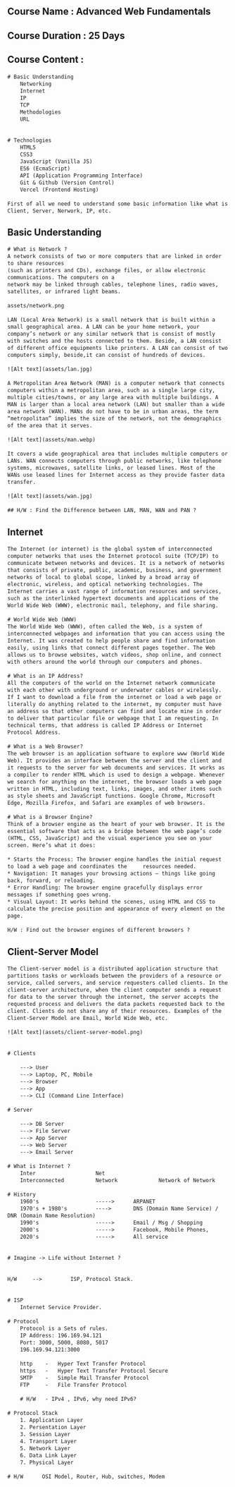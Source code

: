 ## Course Name : Advanced Web Fundamentals
## Course Duration : 25 Days
## Course Content : 
    # Basic Understanding 
        Networking
        Internet
        IP
        TCP
        Methodologies
        URL


    # Technologies
        HTML5
        CSS3
        JavaScript (Vanilla JS)
        ES6 (EcmaScript)
        API (Application Programming Interface)
        Git & Github (Version Control)
        Vercel (Frontend Hosting)

    First of all we need to understand some basic information like what is Client, Server, Nerwork, IP, etc.

## Basic Understanding

    # What is Network ?
    A network consists of two or more computers that are linked in order to share resources 
    (such as printers and CDs), exchange files, or allow electronic communications. The computers on a 
    network may be linked through cables, telephone lines, radio waves, satellites, or infrared light beams.
    
    assets/network.png

    LAN (Local Area Network) is a small network that is built within a small geographical area. A LAN can be your home network, your company’s network or any similar network that is consist of mostly with switches and the hosts connected to them. Beside, a LAN consist of different office equipments like printers. A LAN can consist of two computers simply, beside,it can consist of hundreds of devices.

    ![Alt text](assets/lan.jpg)

    A Metropolitan Area Network (MAN) is a computer network that connects computers within a metropolitan area, such as a single large city, multiple cities/towns, or any large area with multiple buildings. A MAN is larger than a local area network (LAN) but smaller than a wide area network (WAN). MANs do not have to be in urban areas, the term “metropolitan” implies the size of the network, not the demographics of the area that it serves.

    ![Alt text](assets/man.webp)

    It covers a wide geographical area that includes multiple computers or LANs. WAN connects computers through public networks, like telephone systems, microwaves, satellite links, or leased lines. Most of the WANs use leased lines for Internet access as they provide faster data transfer.

    ![Alt text](assets/wan.jpg)

    ## H/W : Find the Difference between LAN, MAN, WAN and PAN ?


## Internet
    The Internet (or internet) is the global system of interconnected computer networks that uses the Internet protocol suite (TCP/IP) to communicate between networks and devices. It is a network of networks that consists of private, public, academic, business, and government networks of local to global scope, linked by a broad array of electronic, wireless, and optical networking technologies. The Internet carries a vast range of information resources and services, such as the interlinked hypertext documents and applications of the World Wide Web (WWW), electronic mail, telephony, and file sharing.

    # World Wide Web (WWW)
    The World Wide Web (WWW), often called the Web, is a system of interconnected webpages and information that you can access using the Internet. It was created to help people share and find information easily, using links that connect different pages together. The Web allows us to browse websites, watch videos, shop online, and connect with others around the world through our computers and phones.

    # What is an IP Address?
    All the computers of the world on the Internet network communicate with each other with underground or underwater cables or wirelessly. If I want to download a file from the internet or load a web page or literally do anything related to the internet, my computer must have an address so that other computers can find and locate mine in order to deliver that particular file or webpage that I am requesting. In technical terms, that address is called IP Address or Internet Protocol Address.

    # What is a Web Browser?
    The web browser is an application software to explore www (World Wide Web). It provides an interface between the server and the client and it requests to the server for web documents and services. It works as a compiler to render HTML which is used to design a webpage. Whenever we search for anything on the internet, the browser loads a web page written in HTML, including text, links, images, and other items such as style sheets and JavaScript functions. Google Chrome, Microsoft Edge, Mozilla Firefox, and Safari are examples of web browsers.

    # What is a Browser Engine?
    Think of a browser engine as the heart of your web browser. It is the essential software that acts as a bridge between the web page’s code (HTML, CSS, JavaScript) and the visual experience you see on your screen. Here’s what it does:

    * Starts the Process: The browser engine handles the initial request to load a web page and coordinates the     resources needed.
    * Navigation: It manages your browsing actions – things like going back, forward, or reloading.
    * Error Handling: The browser engine gracefully displays error messages if something goes wrong.
    * Visual Layout: It works behind the scenes, using HTML and CSS to calculate the precise position and appearance of every element on the page.

    H/W : Find out the browser engines of different browsers ?


## Client-Server Model

    The Client-server model is a distributed application structure that partitions tasks or workloads between the providers of a resource or service, called servers, and service requesters called clients. In the client-server architecture, when the client computer sends a request for data to the server through the internet, the server accepts the requested process and delivers the data packets requested back to the client. Clients do not share any of their resources. Examples of the Client-Server Model are Email, World Wide Web, etc.

    ![Alt text](assets/client-server-model.png)

    
    # Clients

        ---> User
        ---> Laptop, PC, Mobile
        ---> Browser
        ---> App
        ---> CLI (Command Line Interface)

    # Server

        ---> DB Server
        ---> File Server
        ---> App Server
        ---> Web Server
        ---> Email Server

    # What is Internet ?
        Inter                   Net
        Interconnected          Network             Network of Network

    # History
        1960's                  ----->      ARPANET
        1970's + 1980's         ---->       DNS (Domain Name Service) / DNR (Domain Name Resolution)
        1990's                  ----->      Email / Msg / Shopping
        2000's                  ----->      Facebook, Mobile Phones, 
        2020's                  ----->      All service 


    # Imagine -> Life without Internet ? 


    H/W     -->         ISP, Protocol Stack.


    # ISP
        Internet Service Provider.

    # Protocol
        Protocol is a Sets of rules.
        IP Address: 196.169.94.121
        Port: 3000, 5000, 8080, 5017
        196.169.94.121:3000

        http    -   Hyper Text Transfer Protocol
        https   -   Hyper Text Transfer Protocol Secure
        SMTP    -   Simple Mail Transfer Protocol
        FTP     -   File Transfer Protocol

        # H/W   - IPv4 , IPv6, why need IPv6?

    # Protocol Stack
        1. Application Layer
        2. Persentation Layer
        3. Session Layer
        4. Transport Layer
        5. Network Layer
        6. Data Link Layer
        7. Physical Layer

    # H/W      OSI Model, Router, Hub, switches, Modem


